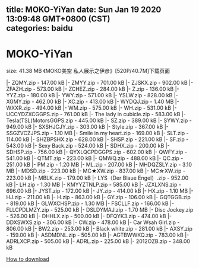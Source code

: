 
title: MOKO-YiYan
date: Sun Jan 19 2020 13:09:48 GMT+0800 (CST)    
categories: baidu
---

# MOKO-YiYan
size: 41.38 MB
 《MOKO美空 私人展示之伊彦》[520P/40.7M]下载页面
 
|- ZQMY.zip - 147.00 kB
|- ZMYY.zip - 701.00 kB
|- ZJSKX.zip - 902.00 kB
|- ZFAZH.zip - 573.00 kB
|- ZCHEZ.zip - 284.00 kB
|- Z.zip - 136.00 kB
|- YYZ.zip - 180.00 kB
|- YWY.zip - 571.00 kB
|- YSLW.zip - 828.00 kB
|- XGMY.zip - 462.00 kB
|- XC.zip - 413.00 kB
|- WYDQJ.zip - 1.40 MB
|- WXXR.zip - 494.00 kB
|- WM.zip - 575.00 kB
|- WH.zip - 531.00 kB
|- UCCYDZXCGGPS.zip - 761.00 kB
|- The lady in cubicle.zip - 583.00 kB
|- Tesla(TSL)MotorsGGPS.zip - 445.00 kB
|- SZ.zip - 389.00 kB
|- SYWY.zip - 949.00 kB
|- SXSHJCJY.zip - 303.00 kB
|- Style.zip - 367.00 kB
|- SSGZVCZJPS.zip - 1.10 MB
|- Smile in my heart.zip - 169.00 kB
|- SLT.zip - 114.00 kB
|- SHZBPSHX.zip - 628.00 kB
|- SHSP.zip - 221.00 kB
|- SF.zip - 543.00 kB
|- Sexy Back.zip - 524.00 kB
|- SDHX.zip - 200.00 kB
|- SDHSP.zip - 756.00 kB
|- QYXLQCPDGGPS.zip - 602.00 kB
|- QWFY.zip - 541.00 kB
|- QTMT.zip - 223.00 kB
|- QMWQ.zip - 488.00 kB
|- QC.zip - 251.00 kB
|- PM.zip - 1.20 MB
|- ML.zip - 207.00 kB
|- MHDQZSLY.zip - 3.10 MB
|- MDSD.zip - 223.00 kB
|- MC★XW.zip - 837.00 kB
|- MC☆XW.zip - 223.00 kB
|- MBLK.zip - 179.00 kB
|- LYS（Der Blaue Engel）.zip - 952.00 kB
|- LH.zip - 1.30 MB
|- KMYYZTNLP.zip - 585.00 kB
|- JZXLXNS.zip - 696.00 kB
|- JYST.zip - 172.00 kB
|- JY.zip - 414.00 kB
|- HX.zip - 1.10 MB
|- HJ.zip - 211.00 kB
|- H.zip - 863.00 kB
|- GY.zip - 106.00 kB
|- GQTGGB.zip - 819.00 kB
|- GLWXCHSP.zip - 1.30 MB
|- FSCLLF.zip - 166.00 kB
|- FLLCPDLMZY.zip - 525.00 kB
|- DSLDYMAJ.zip - 1.70 MB
|- Disc Jockey.zip - 526.00 kB
|- DHHLX.zip - 500.00 kB
|- DFQYK3.zip - 474.00 kB
|- DDXSWXS.zip - 306.00 kB
|- CW.zip - 478.00 kB
|- Car Wsah Girl.zip - 806.00 kB
|- BW2.zip - 253.00 kB
|- Black white.zip - 281.00 kB
|- AXSY.zip - 159.00 kB
|- ASDMDNL.zip - 505.00 kB
|- AGTBWWKQ.zip - 783.00 kB
|- ADRLXCP.zip - 505.00 kB
|- ADRL.zip - 225.00 kB
|- 2012OZB.zip - 348.00 kB

[How to download](https://bpcam.bemobtrk.com/go/2ceec3aa-1ca2-46d6-b9ff-aaa5c184517c?jno=115)